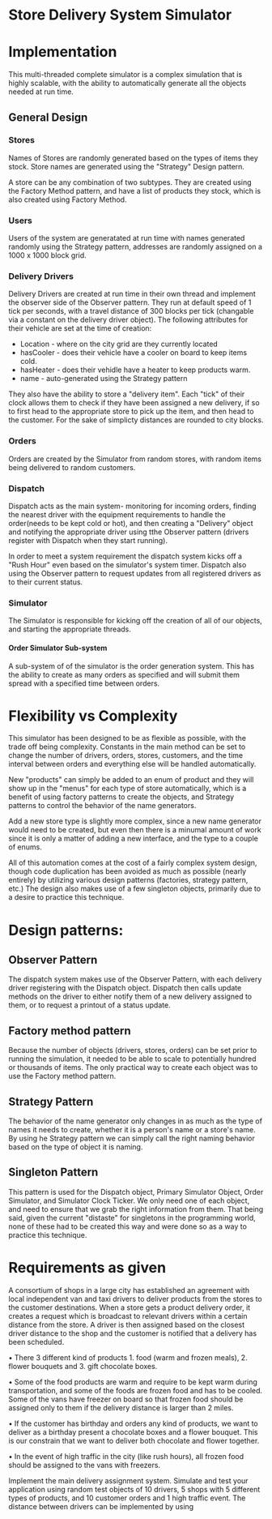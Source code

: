 # Store Delivery System Simulator

# Implementation 
This multi-threaded complete simulator is a complex simulation that is highly scalable, with the ability to automatically generate all the objects needed at run time.

## General Design
### Stores
Names of Stores are randomly generated based on the types of items they stock. Store names are generated using the "Strategy" Design pattern. 

A store can be any combination of two subtypes. They are created using the Factory Method pattern, and have a list of products they stock, which is also created using Factory Method.

### Users
Users of the system are generatated at run time with names generated randomly using the Strategy pattern, addresses are randomly assigned on a 1000 x 1000 block grid. 

### Delivery Drivers
Delivery Drivers are created at run time in their own thread and implement the observer side of the Observer pattern.  They run at default speed of 1 tick per seconds, with a travel distance of 300 blocks per tick (changable via a constant on the delivery driver object). The following attributes for their vehicle are set at the time of creation:

- Location - where on the city grid are they currently located
- hasCooler - does their vehicle have a cooler on board to keep items cold.  
- hasHeater - does their vehidle have a heater to keep products warm.
- name - auto-generated using the Strategy pattern

They also have the ability to store a "delivery item".  Each "tick" of their clock allows them to check if they have been assigned a new delivery, if so to first head to the appropriate store to pick up the item, and then head to the customer. For the sake of simplicty distances are rounded to city blocks.


### Orders

Orders are created by the Simulator from random stores, with random items being delivered to random customers.

### Dispatch

Dispatch acts as the main system- monitoring for incoming orders, finding the nearest driver with the equipment requirements to handle the order(needs to be kept cold or hot), and then creating a "Delivery" object and notifying the appropriate driver using tthe Observer pattern (drivers register with Dispatch when they start running).

In order to meet a system requirement the dispatch system kicks off a "Rush Hour" even based on the simulator's system timer. Dispatch also using the Observer pattern to request updates from all registered drivers as to their current status.
 
### Simulator
The Simulator is responsible for kicking off the creation of all of our objects, and starting the appropriate threads.

#### Order Simulator Sub-system
A sub-system of of the simulator is the order generation system.  This has the ability to create as many orders as specified and will submit them spread with a specified time between orders.

# Flexibility vs Complexity
This simulator has been designed to be as flexible as possible, with the trade off being complexity. Constants in the main method can be set to change the number of drivers, orders, stores, customers, and the time interval between orders and everything else will be handled automatically.

New "products" can simply be added to an enum of product and they will show up in the "menus" for each type of store automatically, which is a benefit of using factory patterns to create the objects, and Strategy patterns to control the behavior of the name generators.

Add a new store type is slightly more complex, since a new name generator would need to be created, but even then there is a minumal amount of work since it is only a matter of adding a new interface, and the type to a couple of enums.

All of this automation comes at the cost of a fairly complex system design, though code duplication has been avoided as much as possible (nearly entirely) by utilizing various design patterns (factories, strategy pattern, etc.) The design also makes use of a few singleton objects, primarily due to a desire to practice this technique.

# Design patterns:
## Observer Pattern
The dispatch system makes use of the Observer Pattern, with each delivery driver registering with the Dispatch object.  Dispatch then calls update methods on the driver to either notify them of a new delivery assigned to them, or to request a printout of a status update.
## Factory method pattern
Because the number of objects (drivers, stores, orders) can be set prior to running the simulation, it needed to be able to scale to potentially hundred or thousands of items.  The only practical  way to create each object was to use the Factory method pattern.
## Strategy Pattern
The behavior of the name generator only changes in as much as the type of names it needs to create, whether it is a person's name or a store's name. By using he Strategy pattern we can simply call the right naming behavior based on the type of object it is naming.
## Singleton Pattern
This pattern is used for the Dispatch object, Primary Simulator Object, Order Simulator, and Simulator Clock Ticker. We only need one of each object, and need to ensure that we grab the right information from them.  That being said, given the current "distaste" for singletons in the programming world, none of these had to be created this way and were done so as a way to practice this technique.


# Requirements as given
A consortium of shops in a large city has established an agreement with local independent van and
taxi drivers to deliver products from the stores to the customer destinations. When a store gets a
product delivery order, it creates a request which is broadcast to relevant drivers within a certain
distance from the store. A driver is then assigned based on the closest driver distance to the shop
and the customer is notified that a delivery has been scheduled.

• There 3 different kind of products 1. food (warm and frozen meals), 2. flower bouquets
and 3. gift chocolate boxes.

• Some of the food products are warm and require to be kept warm during transportation, and
some of the foods are frozen food and has to be cooled. Some of the vans have freezer on
board so that frozen food should be assigned only to them if the delivery distance is larger
than 2 miles.

• If the customer has birthday and orders any kind of products, we want to deliver as a birthday
present a chocolate boxes and a flower bouquet. This is our constrain that we want to deliver
both chocolate and flower together.

• In the event of high traffic in the city (like rush hours), all frozen food should be assigned to
the vans with freezers.

Implement the main delivery assignment system. Simulate and test your application using
random test objects of 10 drivers, 5 shops with 5 different types of products, and 10 customer
orders and 1 high traffic event. The distance between drivers can be implemented by using

